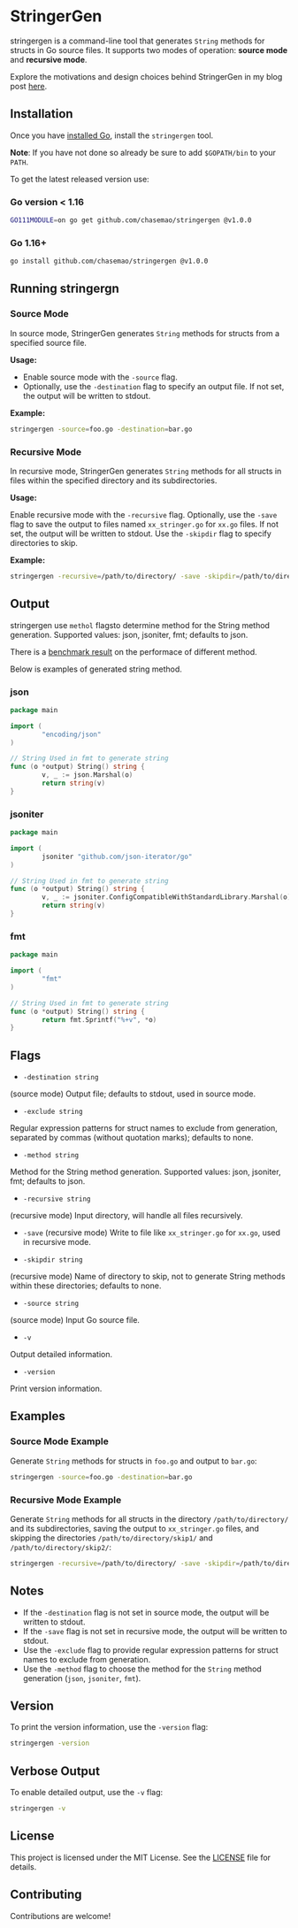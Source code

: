 # StringerGen

stringergen is a command-line tool that generates `String` methods for structs in Go source files. It supports two modes of operation: **source mode** and **recursive mode**.

Explore the motivations and design choices behind StringerGen in my blog post [here](https://chasemao.com/article/exploring-go-stringer-usage/).

## Installation

Once you have [installed Go](https://go.dev/doc/install#releases), install the `stringergen` tool.

**Note**: If you have not done so already be sure to add `$GOPATH/bin` to your
`PATH`.

To get the latest released version use:

### Go version < 1.16

```sh
GO111MODULE=on go get github.com/chasemao/stringergen @v1.0.0
```

### Go 1.16+

```sh
go install github.com/chasemao/stringergen @v1.0.0
```

## Running stringergn

### Source Mode

In source mode, StringerGen generates `String` methods for structs from a specified source file.

**Usage:**
- Enable source mode with the `-source` flag.
- Optionally, use the `-destination` flag to specify an output file. If not set, the output will be written to stdout.

**Example:**
```sh
stringergen -source=foo.go -destination=bar.go
```

### Recursive Mode

In recursive mode, StringerGen generates `String` methods for all structs in files within the specified directory and its subdirectories.

**Usage:**

Enable recursive mode with the `-recursive` flag.
Optionally, use the `-save` flag to save the output to files named `xx_stringer.go` for `xx.go` files. If not set, the output will be written to stdout.
Use the `-skipdir` flag to specify directories to skip.

**Example:**

```sh
stringergen -recursive=/path/to/directory/ -save -skipdir=/path/to/directory/skip1/,/path/to/directory/skip2/
```

## Output

stringergen use `methol` flagsto determine method for the String method generation. Supported values: json, jsoniter, fmt; defaults to json.

There is a [benchmark result](./benchmark/README.md) on the performace of different method.

Below is examples of generated string method.

### json

```go
package main

import (
        "encoding/json"
)

// String Used in fmt to generate string
func (o *output) String() string {
        v, _ := json.Marshal(o)
        return string(v)
}
```

### jsoniter

```go
package main

import (
        jsoniter "github.com/json-iterator/go"
)

// String Used in fmt to generate string
func (o *output) String() string {
        v, _ := jsoniter.ConfigCompatibleWithStandardLibrary.Marshal(o)
        return string(v)
}
```

### fmt

```go
package main

import (
        "fmt"
)

// String Used in fmt to generate string
func (o *output) String() string {
        return fmt.Sprintf("%+v", *o)
}
```


## Flags

* `-destination string`

(source mode) Output file; defaults to stdout, used in source mode.

* `-exclude string`

Regular expression patterns for struct names to exclude from generation, separated by commas (without quotation marks); defaults to none.

* `-method string`

Method for the String method generation. Supported values: json, jsoniter, fmt; defaults to json.

* `-recursive string`

(recursive mode) Input directory, will handle all files recursively.

* `-save`
(recursive mode) Write to file like `xx_stringer.go` for `xx.go`, used in recursive mode.


* `-skipdir string`

(recursive mode) Name of directory to skip, not to generate String methods within these directories; defaults to none.

* `-source string`

(source mode) Input Go source file.

* `-v`

Output detailed information.

* `-version`

Print version information.

## Examples

### Source Mode Example

Generate `String` methods for structs in `foo.go` and output to `bar.go`:

```sh
stringergen -source=foo.go -destination=bar.go
```

### Recursive Mode Example

Generate `String` methods for all structs in the directory `/path/to/directory/` and its subdirectories, saving the output to `xx_stringer.go` files, and skipping the directories `/path/to/directory/skip1/` and `/path/to/directory/skip2/`:

```sh
stringergen -recursive=/path/to/directory/ -save -skipdir=/path/to/directory/skip1/,/path/to/directory/skip2/
```

## Notes

* If the `-destination` flag is not set in source mode, the output will be written to stdout.
* If the `-save` flag is not set in recursive mode, the output will be written to stdout.
* Use the `-exclude` flag to provide regular expression patterns for struct names to exclude from generation.
* Use the `-method` flag to choose the method for the `String` method generation (`json`, `jsoniter`, `fmt`).

## Version

To print the version information, use the `-version` flag:

```sh
stringergen -version
```

## Verbose Output

To enable detailed output, use the `-v` flag:

```sh
stringergen -v
```

## License

This project is licensed under the MIT License. See the [LICENSE](./LICENSE) file for details.

## Contributing
Contributions are welcome!